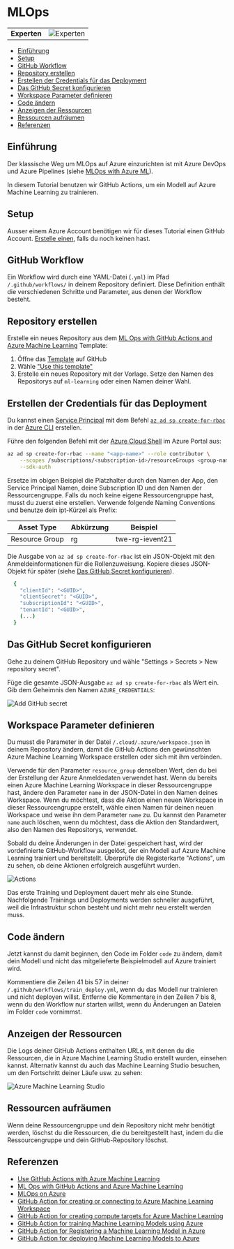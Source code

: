 # MLOps

|              |                                   |
| ------------ | --------------------------------- |
| **Experten** | ![Experten](../images/expert.png) |

- [Einführung](#einführung)
- [Setup](#setup)
- [GitHub Workflow](#github-workflow)
- [Repository erstellen](#repository-erstellen)
- [Erstellen der Credentials für das Deployment](#erstellen-der-credentials-für-das-deployment)
- [Das GitHub Secret konfigurieren](#das-github-secret-konfigurieren)
- [Workspace Parameter definieren](#workspace-parameter-definieren)
- [Code ändern](#code-ändern)
- [Anzeigen der Ressourcen](#anzeigen-der-ressourcen)
- [Ressourcen aufräumen](#ressourcen-aufräumen)
- [Referenzen](#referenzen)

## Einführung

Der klassische Weg um MLOps auf Azure einzurichten ist mit Azure DevOps und Azure Pipelines (siehe [MLOps with Azure ML](https://github.com/Microsoft/MLOpsPython)).

In diesem Tutorial benutzen wir GitHub Actions, um ein Modell auf Azure Machine Learning zu trainieren.

## Setup

Ausser einem Azure Account benötigen wir für dieses Tutorial einen GitHub Account. [Erstelle einen](https://github.com/join), falls du noch keinen hast.

## GitHub Workflow

Ein Workflow wird durch eine YAML-Datei (`.yml`) im Pfad `/.github/workflows/` in deinem Repository definiert. Diese Definition enthält die verschiedenen Schritte und Parameter, aus denen der Workflow besteht.

## Repository erstellen

Erstelle ein neues Repository aus dem [ML Ops with GitHub Actions and Azure Machine Learning](https://github.com/machine-learning-apps/ml-template-azure) Template:

1. Öffne das [Template](https://github.com/machine-learning-apps/ml-template-azure) auf GitHub
2. Wähle ["Use this template"](https://github.com/machine-learning-apps/ml-template-azure/generate)
3. Erstelle ein neues Repository mit der Vorlage. Setze den Namen des Repositorys auf `ml-learning` oder einen Namen deiner Wahl.

## Erstellen der Credentials für das Deployment

Du kannst einen [Service Principal](https://docs.microsoft.com/en-us/azure/active-directory/develop/app-objects-and-service-principals#service-principal-object) mit dem Befehl [`az ad sp create-for-rbac`](https://docs.microsoft.com/en-us/cli/azure/ad/sp?view=azure-cli-latest#az_ad_sp_create_for_rbac) in der [Azure CLI](https://docs.microsoft.com/en-us/cli/azure/) erstellen.

Führe den folgenden Befehl mit der [Azure Cloud Shell](https://shell.azure.com/) im Azure Portal aus:

```bash
az ad sp create-for-rbac --name "<app-name>" --role contributor \
    --scopes /subscriptions/<subscription-id>/resourceGroups <group-name> \
    --sdk-auth
```

Ersetze im obigen Beispiel die Platzhalter durch den Namen der App, den Service Principal Namen, deine Subscription ID und den Namen der Ressourcengruppe. Falls du noch keine eigene Ressourcengruppe hast, musst du zuerst eine erstellen. Verwende folgende Naming Conventions und benutze dein ipt-Kürzel als Prefix:

| Asset Type                       | Abkürzung | Beispiel          |
| -------------------------------- | --------- | ----------------- |
| Resource Group                   | rg        | twe-rg-ievent21   |

Die Ausgabe von `az ad sp create-for-rbac` ist ein JSON-Objekt mit den Anmeldeinformationen für die Rollenzuweisung. Kopiere dieses JSON-Objekt für später (siehe [Das GitHub Secret konfigurieren](#das-github-secret-konfigurieren)).

```bash
  {
    "clientId": "<GUID>",
    "clientSecret": "<GUID>",
    "subscriptionId": "<GUID>",
    "tenantId": "<GUID>",
    (...)
  }
```

## Das GitHub Secret konfigurieren

Gehe zu deinem GitHub Repository und wähle "Settings > Secrets > New repository secret".

Füge die gesamte JSON-Ausgabe `az ad sp create-for-rbac` als Wert ein. Gib dem Geheimnis den Namen `AZURE_CREDENTIALS`:

![Add GitHub secret](images/github_secrets.png)

## Workspace Parameter definieren

Du musst die Parameter in der Datei `/.cloud/.azure/workspace.json` in deinem Repository ändern, damit die GitHub Actions den gewünschten Azure Machine Learning Workspace erstellen oder sich mit ihm verbinden. 

Verwende für den Parameter `resource_group` denselben Wert, den du bei der Erstellung der Azure Anmeldedaten verwendet hast. Wenn du bereits einen Azure Machine Learning Workspace in dieser Ressourcengruppe hast, ändere den Parameter `name` in der JSON-Datei in den Namen deines Workspace. Wenn du möchtest, dass die Aktion einen neuen Workspace in dieser Ressourcengruppe erstellt, wähle einen Namen für deinen neuen Workspace und weise ihn dem Parameter `name` zu. Du kannst den Parameter `name` auch löschen, wenn du möchtest, dass die Aktion den Standardwert, also den Namen des Repositorys, verwendet.

Sobald du deine Änderungen in der Datei gespeichert hast, wird der vordefinierte GitHub-Workflow ausgelöst, der ein Modell auf Azure Machine Learning trainiert und bereitstellt. Überprüfe die Registerkarte "Actions", um zu sehen, ob deine Aktionen erfolgreich ausgeführt wurden.

![Actions](images/actions.png)

Das erste Training und Deployment dauert mehr als eine Stunde. Nachfolgende Trainings und Deployments werden schneller ausgeführt, weil die Infrastruktur schon besteht und nicht mehr neu erstellt werden muss.

## Code ändern

Jetzt kannst du damit beginnen, den Code im Folder `code` zu ändern, damit dein Modell und nicht das mitgelieferte Beispielmodell auf Azure trainiert wird.

Kommentiere die Zeilen 41 bis 57 in deiner `/.github/workflows/train_deploy.yml`, wenn du das Modell nur trainieren und nicht deployen willst. Entferne die Kommentare in den Zeilen 7 bis 8, wenn du den Workflow nur starten willst, wenn du Änderungen an Dateien im Folder `code` vornimmst.

## Anzeigen der Ressourcen

Die Logs deiner GitHub Actions enthalten URLs, mit denen du die Ressourcen, die in Azure Machine Learning Studio erstellt wurden, einsehen kannst. Alternativ kannst du auch das Machine Learning Studio besuchen, um den Fortschritt deiner Läufe usw. zu sehen:

![Azure Machine Learning Studio](images/aml_studio.png)

## Ressourcen aufräumen

Wenn deine Ressourcengruppe und dein Repository nicht mehr benötigt werden, löschst du die Ressourcen, die du bereitgestellt hast, indem du die Ressourcengruppe und dein GitHub-Repository löschst.

## Referenzen

* [Use GitHub Actions with Azure Machine Learning](https://docs.microsoft.com/en-us/azure/machine-learning/how-to-github-actions-machine-learning)
* [ML Ops with GitHub Actions and Azure Machine Learning](https://github.com/machine-learning-apps/ml-template-azure)
* [MLOps on Azure](https://github.com/microsoft/MLOps)
* [GitHub Action for creating or connecting to Azure Machine Learning Workspace](https://github.com/Azure/aml-workspace)
* [GitHub Action for creating compute targets for Azure Machine Learning](https://github.com/Azure/aml-compute)
* [GitHub Action for training Machine Learning Models using Azure](https://github.com/Azure/aml-run)
* [GitHub Action for Registering a Machine Learning Model in Azure](https://github.com/Azure/aml-registermodel)
* [GitHub Action for deploying Machine Learning Models to Azure](https://github.com/Azure/aml-deploy)
